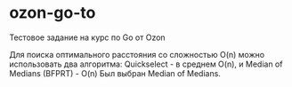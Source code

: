 # ozon-go-to
Тестовое задание на курс по Go от Ozon

Для поиска оптимального расстояния со сложностью O(n) можно использовать два алгоритма: Quickselect - в среднем O(n), и Median of Medians (BFPRT) - O(n)
Был выбран Median of Medians.
